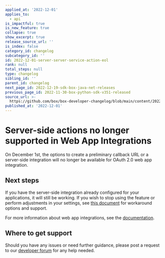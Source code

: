 ```yaml
---
applied_at: '2022-12-01'
applies_to:
  - api
is_impactful: true
is_new_feature: true
collapse: true
show_excerpt: true
release_source_url: ''
is_index: false
category_id: changelog
subcategory_id: ''
id: 2022-12-01-server-server-service-action-eol
rank: null
total_steps: null
type: changelog
sibling_id: ''
parent_id: changelog
next_page_id: 2022-12-19-sdk-box-java-net-releases
previous_page_id: 2022-11-30-box-python-sdk-v351-released
source_url: >-
  https://github.com/box/box-developer-changelog/blob/main/content/2022/12-01-server-server-service-action-eol.md
published_at: '2022-12-01'
---
```

# Server-side actions no longer supported in Web App Integrations

On December 1st, the options to create a preliminary callback URL or a server-side integration will no longer be available for OAuth 2.0 web app integration.
<!-- more -->

## Next steps

If you have the server-side integration already configured for your applications, it will still be working.
If you wish to stop using the feature or perform adjustments in your settings, see [this document][2] for workaround options and support.

For more information about web app integrations, see the [documentation][3].

## Where to get support

Should you have any issues or need further guidance, please post a request to
our [developer forum][1] for any help needed.

[1]: https://support.box.com/hc/en-us/community/topics/360001932973-Platform-and-Developer-Forum
[2]: https://cloud.app.box.com/file/958463673555?s=uwk4jvanbofom2ckvk9q0wcnkc2vxqdy
[3]: g://applications/web-app-integrations/